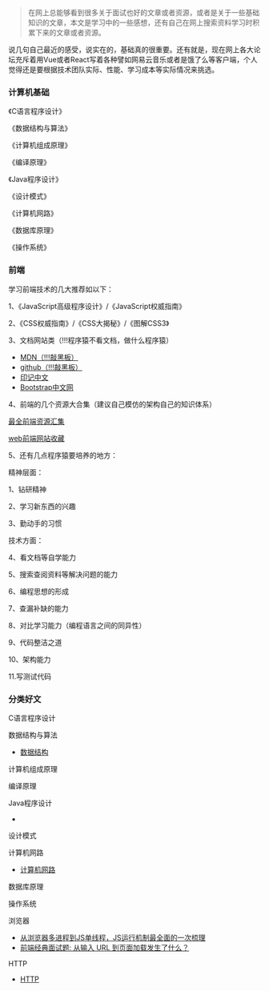 > 在网上总能够看到很多关于面试也好的文章或者资源，或者是关于一些基础知识的文章，本文是学习中的一些感想，还有自己在网上搜索资料学习时积累下来的文章或者资源。

说几句自己最近的感受，说实在的，基础真的很重要。还有就是，现在网上各大论坛充斥着用Vue或者React写着各种譬如网易云音乐或者是饿了么等客户端，个人觉得还是要根据技术团队实际、性能、学习成本等实际情况来挑选。

### 计算机基础

《C语言程序设计》

《数据结构与算法》

《计算机组成原理》

《编译原理》

《Java程序设计》

《设计模式》

《计算机网路》

《数据库原理》

《操作系统》

### 前端

学习前端技术的几大推荐如以下：

1、《JavaScript高级程序设计》/《JavaScript权威指南》

2、《CSS权威指南》/《CSS大揭秘》/《图解CSS3》

3、文档网站类（!!!程序猿不看文档，做什么程序猿）

 - [MDN（!!!敲黑板）](https://developer.mozilla.org/zh-CN/)
- [github（!!!敲黑板）](https://www.github.com)
- [印记中文](https://www.docschina.org/)
- [Bootstrap中文网](http://www.bootcss.com/)

4、前端的几个资源大合集（建议自己模仿的架构自己的知识体系）

[ 最全前端资源汇集 ](https://blog.csdn.net/zgrkaka/article/details/51535518)

[web前端网站收藏](https://www.jianshu.com/p/4u7qwZ)

5、还有几点程序猿要培养的地方：

精神层面：

1、钻研精神

2、学习新东西的兴趣

3、勤动手的习惯

技术方面：

4、看文档等自学能力

5、搜索查阅资料等解决问题的能力

6、编程思想的形成

7、查漏补缺的能力

8、对比学习能力（编程语言之间的同异性）

9、代码整洁之道

10、架构能力

11.写测试代码

### 分类好文

C语言程序设计

数据结构与算法

- [数据结构](https://github.com/Zenquan/shiyanlou-courses/tree/master/courses/C%26C%2B%2B/%E6%95%B0%E6%8D%AE%E7%BB%93%E6%9E%84(%E6%96%B0%E7%89%88))

计算机组成原理

编译原理

Java程序设计

- []()

设计模式

计算机网路

- [计算机网路](https://github.com/CyC2018/Interview-Notebook/blob/master/notes/%E8%AE%A1%E7%AE%97%E6%9C%BA%E7%BD%91%E7%BB%9C.md)

数据库原理

操作系统

浏览器

- [从浏览器多进程到JS单线程，JS运行机制最全面的一次梳理](https://juejin.im/post/5a6547d0f265da3e283a1df7)
- [前端经典面试题: 从输入 URL 到页面加载发生了什么？](https://juejin.im/entry/57f10284da2f60004f5f2e5e)

HTTP

- [HTTP](https://github.com/CyC2018/Interview-Notebook/blob/master/notes/HTTP.md)





